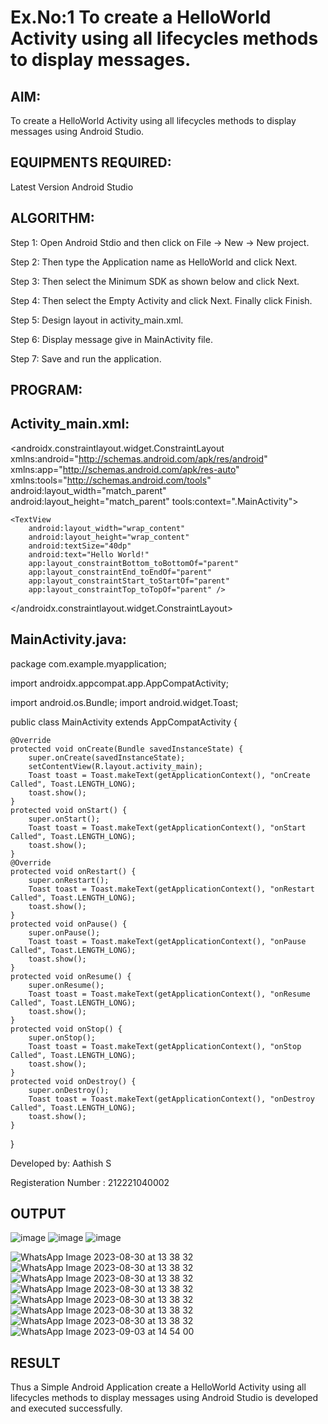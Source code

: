 # Ex.No:1 To create a HelloWorld Activity using all lifecycles methods to display messages.


## AIM:

To create a HelloWorld Activity using all lifecycles methods to display messages using Android Studio.

## EQUIPMENTS REQUIRED:

Latest Version Android Studio

## ALGORITHM:

Step 1: Open Android Stdio and then click on File -> New -> New project.

Step 2: Then type the Application name as HelloWorld and click Next. 

Step 3: Then select the Minimum SDK as shown below and click Next.

Step 4: Then select the Empty Activity and click Next. Finally click Finish.

Step 5: Design layout in activity_main.xml.

Step 6: Display message give in MainActivity file.

Step 7: Save and run the application.

## PROGRAM:
## Activity_main.xml:
<?xml version="1.0" encoding="utf-8"?>
<androidx.constraintlayout.widget.ConstraintLayout xmlns:android="http://schemas.android.com/apk/res/android"
    xmlns:app="http://schemas.android.com/apk/res-auto"
    xmlns:tools="http://schemas.android.com/tools"
    android:layout_width="match_parent"
    android:layout_height="match_parent"
    tools:context=".MainActivity">
    
    <TextView
        android:layout_width="wrap_content"
        android:layout_height="wrap_content"
        android:textSize="40dp"
        android:text="Hello World!"
        app:layout_constraintBottom_toBottomOf="parent"
        app:layout_constraintEnd_toEndOf="parent"
        app:layout_constraintStart_toStartOf="parent"
        app:layout_constraintTop_toTopOf="parent" />

</androidx.constraintlayout.widget.ConstraintLayout>

## MainActivity.java:
package com.example.myapplication;

import androidx.appcompat.app.AppCompatActivity;

import android.os.Bundle;
import android.widget.Toast;

public class MainActivity extends AppCompatActivity {

    @Override
    protected void onCreate(Bundle savedInstanceState) {
        super.onCreate(savedInstanceState);
        setContentView(R.layout.activity_main);
        Toast toast = Toast.makeText(getApplicationContext(), "onCreate Called", Toast.LENGTH_LONG);
        toast.show();
    }
    protected void onStart() {
        super.onStart();
        Toast toast = Toast.makeText(getApplicationContext(), "onStart Called", Toast.LENGTH_LONG);
        toast.show();
    }
    @Override
    protected void onRestart() {
        super.onRestart();
        Toast toast = Toast.makeText(getApplicationContext(), "onRestart Called", Toast.LENGTH_LONG);
        toast.show();
    }
    protected void onPause() {
        super.onPause();
        Toast toast = Toast.makeText(getApplicationContext(), "onPause Called", Toast.LENGTH_LONG);
        toast.show();
    }
    protected void onResume() {
        super.onResume();
        Toast toast = Toast.makeText(getApplicationContext(), "onResume Called", Toast.LENGTH_LONG);
        toast.show();
    }
    protected void onStop() {
        super.onStop();
        Toast toast = Toast.makeText(getApplicationContext(), "onStop Called", Toast.LENGTH_LONG);
        toast.show();
    }
    protected void onDestroy() {
        super.onDestroy();
        Toast toast = Toast.makeText(getApplicationContext(), "onDestroy Called", Toast.LENGTH_LONG);
        toast.show();
    }
}


Developed by: Aathish S

Registeration Number : 212221040002

## OUTPUT

![image](https://github.com/ThiruThanikaiarasu/Mobile-Application-Development/assets/126568917/a2482c99-ac97-4470-97a7-70a742b84435)
![image](https://github.com/ThiruThanikaiarasu/Mobile-Application-Development/assets/126568917/a85ee5ea-0b2b-4055-b0c5-104151bbc0bd)
![image](https://github.com/ThiruThanikaiarasu/Mobile-Application-Development/assets/126568917/37b6b016-0af4-48da-be8b-be7a93a8525f)

![WhatsApp Image 2023-08-30 at 13 38 32](https://github.com/ThiruThanikaiarasu/Mobile-Application-Development/assets/126568917/70d48e7a-e006-45f3-8bee-cb1d7590c018)
![WhatsApp Image 2023-08-30 at 13 38 32](https://github.com/ThiruThanikaiarasu/Mobile-Application-Development/assets/126568917/592b9026-153f-4958-886c-411a44032dc3)
![WhatsApp Image 2023-08-30 at 13 38 32](https://github.com/ThiruThanikaiarasu/Mobile-Application-Development/assets/126568917/69b02f5c-6ed4-4b6e-af9c-82bf0b1f752c)
![WhatsApp Image 2023-08-30 at 13 38 32](https://github.com/ThiruThanikaiarasu/Mobile-Application-Development/assets/126568917/79e6335f-774c-43e5-ad0b-d323ff545eb4)
![WhatsApp Image 2023-08-30 at 13 38 32](https://github.com/ThiruThanikaiarasu/Mobile-Application-Development/assets/126568917/a3514219-a312-4259-a32a-e5dfed6f2c29)
![WhatsApp Image 2023-08-30 at 13 38 32](https://github.com/ThiruThanikaiarasu/Mobile-Application-Development/assets/126568917/872f57fc-7aa1-446f-b59f-6b098827a398)
![WhatsApp Image 2023-08-30 at 13 38 32](https://github.com/ThiruThanikaiarasu/Mobile-Application-Development/assets/126568917/1e24b153-c6be-44b9-8f75-6882a41129df)
![WhatsApp Image 2023-09-03 at 14 54 00](https://github.com/ThiruThanikaiarasu/Mobile-Application-Development/assets/126568917/681c5a9a-af98-49dd-b002-05011013fbb4)




## RESULT
Thus a Simple Android Application create a HelloWorld Activity using all lifecycles methods to display messages using Android Studio is developed and executed successfully.

